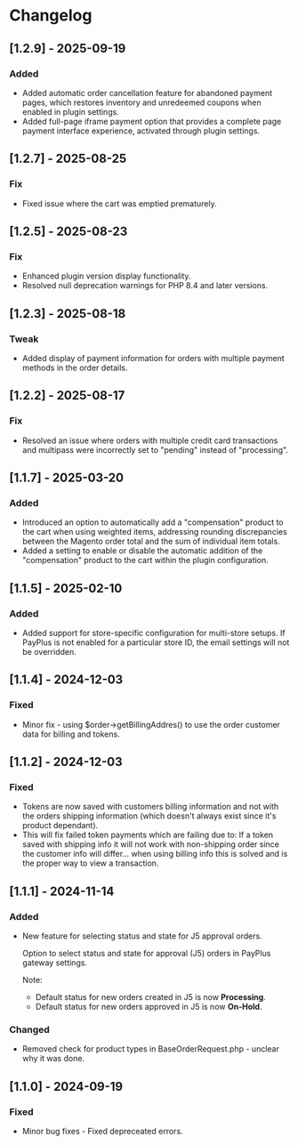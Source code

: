 # Changelog

## [1.2.9] - 2025-09-19

### Added

- Added automatic order cancellation feature for abandoned payment pages, which restores inventory and unredeemed coupons when enabled in plugin settings.
- Added full-page iframe payment option that provides a complete page payment interface experience, activated through plugin settings.

## [1.2.7] - 2025-08-25

### Fix

- Fixed issue where the cart was emptied prematurely.

## [1.2.5] - 2025-08-23

### Fix

- Enhanced plugin version display functionality.
- Resolved null deprecation warnings for PHP 8.4 and later versions.

## [1.2.3] - 2025-08-18

### Tweak

- Added display of payment information for orders with multiple payment methods in the order details.

## [1.2.2] - 2025-08-17

### Fix

- Resolved an issue where orders with multiple credit card transactions and multipass were incorrectly set to "pending" instead of "processing".

## [1.1.7] - 2025-03-20

### Added

- Introduced an option to automatically add a "compensation" product to the cart when using weighted items, addressing rounding discrepancies between the Magento order total and the sum of individual item totals.
- Added a setting to enable or disable the automatic addition of the "compensation" product to the cart within the plugin configuration.

## [1.1.5] - 2025-02-10

### Added

- Added support for store-specific configuration for multi-store setups. If PayPlus is not enabled for a particular store ID, the email settings will not be overridden.

## [1.1.4] - 2024-12-03

### Fixed

- Minor fix - using $order->getBillingAddres() to use the order customer data for billing and tokens.

## [1.1.2] - 2024-12-03

### Fixed

- Tokens are now saved with customers billing information and not with the orders shipping information (which doesn't always exist since it's product dependant).
- This will fix failed token payments which are failing due to: If a token saved with shipping info it will not work with non-shipping order since the customer info will differ... when using billing info this is solved and is the proper way to view a transaction.

## [1.1.1] - 2024-11-14

### Added

- New feature for selecting status and state for J5 approval orders.

  Option to select status and state for approval (J5) orders in PayPlus gateway settings.

  Note:

  - Default status for new orders created in J5 is now **Processing**.
  - Default status for new orders approved in J5 is now **On-Hold**.

### Changed

- Removed check for product types in BaseOrderRequest.php - unclear why it was done.

## [1.1.0] - 2024-09-19

### Fixed

- Minor bug fixes - Fixed depreceated errors.
